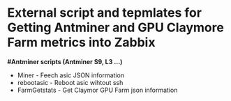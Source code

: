 # External script and tepmlates for Getting Antminer and GPU Claymore Farm metrics into Zabbix

**#Antminer scripts (Antminer S9, L3 ...)**
* Miner - Feech asic JSON information
* rebootasic - Reboot asic wihtout ssh
* FarmGetstats - Get Claymor GPU Farm json information
